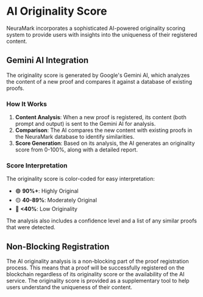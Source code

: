 # AI Originality Score

NeuraMark incorporates a sophisticated AI-powered originality scoring system to provide users with insights into the uniqueness of their registered content.

## Gemini AI Integration

The originality score is generated by Google's Gemini AI, which analyzes the content of a new proof and compares it against a database of existing proofs.

### How It Works

1.  **Content Analysis**: When a new proof is registered, its content (both prompt and output) is sent to the Gemini AI for analysis.
2.  **Comparison**: The AI compares the new content with existing proofs in the NeuraMark database to identify similarities.
3.  **Score Generation**: Based on its analysis, the AI generates an originality score from 0-100%, along with a detailed report.

### Score Interpretation

The originality score is color-coded for easy interpretation:

-   🟢 **90%+**: Highly Original
-   🟡 **40-89%**: Moderately Original
-   🔴 **<40%**: Low Originality

The analysis also includes a confidence level and a list of any similar proofs that were detected.

## Non-Blocking Registration

The AI originality analysis is a non-blocking part of the proof registration process. This means that a proof will be successfully registered on the blockchain regardless of its originality score or the availability of the AI service. The originality score is provided as a supplementary tool to help users understand the uniqueness of their content.